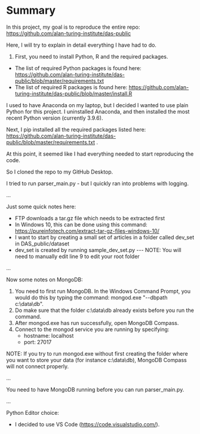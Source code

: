 # Summary

In this project, my goal is to reproduce the entire repo: https://github.com/alan-turing-institute/das-public

Here, I will try to explain in detail everything I have had to do.

1. First, you need to install Python, R and the required packages. 
* The list of required Python packages is found here: https://github.com/alan-turing-institute/das-public/blob/master/requirements.txt
* The list of required R packages is found here: https://github.com/alan-turing-institute/das-public/blob/master/install.R

I used to have Anaconda on my laptop, but I decided I wanted to use plain Python for this project. 
I uninstalled Anaconda, and then installed the most recent Python version (currently 3.9.6).

Next, I pip installed all the required packages listed here: https://github.com/alan-turing-institute/das-public/blob/master/requirements.txt .

At this point, it seemed like I had everything needed to start reproducing the code.

So I cloned the repo to my GitHub Desktop. 

I tried to run parser_main.py - but I quickly ran into problems with logging. 

...

Just some quick notes here:
* FTP downloads a tar.gz file which needs to be extracted first
* In Windows 10, this can be done using this command: https://pureinfotech.com/extract-tar-gz-files-windows-10/
* I want to start by creating a small set of articles in a folder called dev_set in DAS_public/dataset
* dev_set is created by running sample_dev_set.py --- NOTE: You will need to manually edit line 9 to edit your root folder 

...

Now some notes on MongoDB:

1. You need to first run MongoDB. In the Windows Command Prompt, you would do this by typing the command: mongod.exe "--dbpath c:\data\db". 
2. Do make sure that the folder c:\data\db already exists before you run the command.
3. After mongod.exe has run successfully, open MongoDB Compass.
4. Connect to the mongod service you are running by specifying:
   * hostname: localhost
   * port: 27017   


NOTE: If you try to run mongod.exe without first creating the folder where you want to store your data (for instance c:\data\db), MongoDB Compass will not connect properly.

...

You need to have MongoDB running before you can run parser_main.py. 

...

Python Editor choice:
* I decided to use VS Code (https://code.visualstudio.com/).

